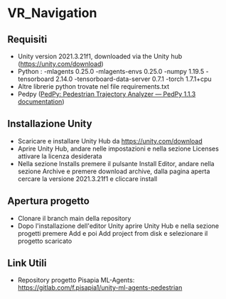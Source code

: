 # VR_Navigation
## Requisiti
- Unity version 2021.3.21f1, downloaded via the Unity hub (https://unity.com/download)
- Python :
-mlagents                0.25.0
-mlagents-envs           0.25.0
-numpy                   1.19.5
-tensorboard             2.14.0
-tensorboard-data-server 0.7.1
-torch                   1.7.1+cpu
- Altre librerie python trovate nel file requirements.txt
- Pedpy ([PedPy: Pedestrian Trajectory Analyzer — PedPy 1.1.3 documentation](https://pedpy.readthedocs.io/en/stable/index.html)) 

## Installazione Unity
- Scaricare e installare Unity Hub da https://unity.com/download
- Aprire Unity Hub, andare nelle impostazioni e nella sezione Licenses attivare la licenza desiderata
- Nella sezione Installs premere il pulsante Install Editor, andare nella sezione Archive e premere download archive, dalla pagina aperta cercare la versione 2021.3.21f1 e cliccare install
## Apertura progetto
- Clonare il branch main della repository
- Dopo l'installazione dell'editor Unity aprire Unity Hub e nella sezione progetti premere Add e poi Add project from disk e selezionare il progetto scaricato
## Link Utili
- Repository progetto Pisapia ML-Agents: https://gitlab.com/f.pisapia1/unity-ml-agents-pedestrian